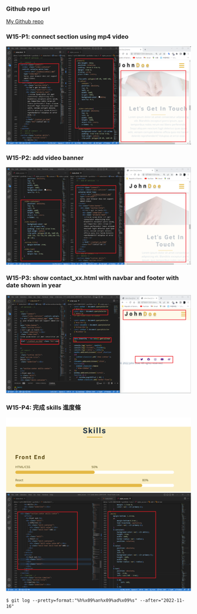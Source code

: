 ### Github repo url

[My Github repo](https://github.com/JKYROC/1111-sweb-demo-208410349.git)
### W15-P1: connect section using mp4 video

![](w15-p1.PNG)


### W15-P2: add video banner

![](w15-p2.png)

### W15-P3: show contact_xx.html with navbar and footer with date shown in year

![](w15-p3.png)

### W15-P4: 完成 skills 進度條

![](w15-p4-1.png)
![](w15-p4-2.png)
```
$ git log --pretty=format:"%h%x09%an%x09%ad%x09%s" --after="2022-11-16"

```
